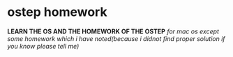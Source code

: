 # ostep homework

**LEARN THE OS AND THE HOMEWORK OF THE OSTEP**
_for mac os except some homework which i have noted(because i didnot find proper solution if you know please tell me)_ 
